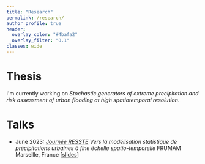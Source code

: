 ```yaml
---
title: "Research"
permalink: /research/
author_profile: true
header:
  overlay_color: "#4bafa2"
  overlay_filter: "0.1"
classes: wide
---
```


# Thesis

I'm currently working on *Stochastic generators of extreme precipitation and risk assessment of urban flooding at high spatiotemporal resolution*.

# Talks


- June 2023: [*Journée RESSTE*](https://reseau-resste.mathnum.inrae.fr/node/28) *Vers la modélisation statistique de précipitations urbaines à fine échelle spatio-temporelle* FRUMAM Marseille, France \[[slides](https://www.dropbox.com/sh/4rihgt9zhgs2pv3/AACBnj4kv2207FQME8oAzpGIa?dl=0&preview=SERRE-COMBE-Chlo%C3%A9.pdf)\]

<!-- - June 2023: [*JDS*](https://jds2023.sciencesconf.org/) *Modélisation statistique de précipitations urbaines à fine échelle spatio-temporelle* Univ. Bruxelles, Belgium -->